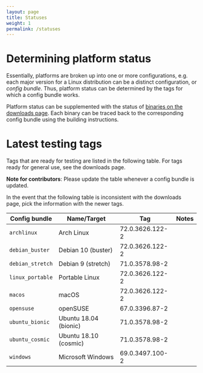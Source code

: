 ```yaml
---
layout: page
title: Statuses
weight: 1
permalink: /statuses
---
```


# Determining platform status

Essentially, platforms are broken up into one or more configurations, e.g. each major version for a Linux distribution can be a distinct configuration, or *config bundle*. Thus, platform status can be determined by the tags for which a config bundle works.

Platform status can be supplemented with the status of [binaries on the downloads page](https://ungoogled-software.github.io/ungoogled-chromium-binaries/). Each binary can be traced back to the corresponding config bundle using the building instructions.

# Latest testing tags

Tags that are ready for testing are listed in the following table. For tags ready for general use, see the downloads page.

**Note for contributors**: Please update the table whenever a config bundle is updated.

In the event that the following table is inconsistent with the downloads page, pick the information with the newer tags.

**Config bundle** | **Name/Target** | **Tag** | **Notes**
----------------- | --------------- | ------- | ---------
`archlinux` | Arch Linux | 72.0.3626.122-2
`debian_buster` | Debian 10 (buster) | 72.0.3626.122-2
`debian_stretch` | Debian 9 (stretch) | 71.0.3578.98-2
`linux_portable` | Portable Linux | 72.0.3626.122-2
`macos` | macOS | 72.0.3626.122-2
`opensuse` | openSUSE | 67.0.3396.87-2
`ubuntu_bionic` | Ubuntu 18.04 (bionic) | 71.0.3578.98-2
`ubuntu_cosmic` | Ubuntu 18.10 (cosmic) | 71.0.3578.98-2
`windows` | Microsoft Windows | 69.0.3497.100-2
